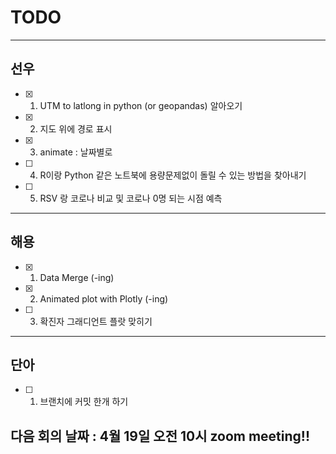 
# TODO
-----
## 선우
* [x] 1. UTM to latlong in python (or geopandas) 알아오기
* [x] 2. 지도 위에 경로 표시
* [x] 3. animate : 날짜별로
* [ ] 4. R이랑 Python 같은 노트북에 용량문제없이 돌릴 수 있는 방법을 찾아내기
* [ ] 5. RSV 랑 코로나 비교 및 코로나 0명 되는 시점 예측
-----
## 해용
* [x] 1. Data Merge (-ing)
* [x] 2. Animated plot with Plotly (-ing)
* [ ] 3. 확진자 그래디언트 플랏 맞히기
-----
## 단아
* [ ] 1. 브랜치에 커밋 한개 하기

## 다음 회의 날짜 : 4월 19일 오전 10시 zoom meeting!!
